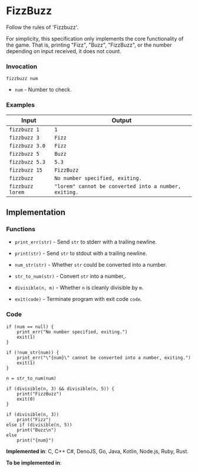 # FizzBuzz

Follow the rules of 'Fizzbuzz'.

For simplicity, this specification only implements the core functionality of the game. That is, printing "Fizz", "Buzz", "FizzBuzz", or the number depending on input received, it does not count.

### Invocation

`fizzbuzz num`

- `num` - Number to check.

### Examples

| Input            | Output                                                |
| ---------------- | ----------------------------------------------------- |
| `fizzbuzz 1`     | `1`                                                   |
| `fizzbuzz 3`     | `Fizz`                                                |
| `fizzbuzz 3.0`   | `Fizz`                                                |
| `fizzbuzz 5`     | `Buzz`                                                |
| `fizzbuzz 5.3`   | `5.3`                                                 |
| `fizzbuzz 15`    | `FizzBuzz`                                            |
| `fizzbuzz`       | `No number specified, exiting.`                       |
| `fizzbuzz lorem` | `"lorem" cannot be converted into a number, exiting.` |

## Implementation

### Functions

- `print_err(str)` - Send `str` to stderr with a trailing newline.

- `print(str)` - Send `str` to stdout with a trailing newline.

- `num_str(str)` - Whether `str` could be converted into a number.

- `str_to_num(str)` - Convert `str` into a number,.

- `divisible(n, m)` - Whether `n` is cleanly divisible by `m`.

- `exit(code)` - Terminate program with exit code `code`.

### Code

```
if (num == null) {
    print_err("No number specified, exiting.")
    exit(1)
}

if (!num_str(num)) {
    print_err("\"{num}\" cannot be converted into a number, exiting.")
    exit(1)
}

n = str_to_num(num)

if (divisible(n, 3) && divisible(n, 5)) {
    print("FizzBuzz")
    exit(0)
}

if (divisible(n, 3))
    print("Fizz")
else if (divisible(n, 5))
    print("Buzz\n")
else
    print("{num}")
```

**Implemented in**: C, C++ C#, DenoJS, Go, Java, Kotlin, Node.js, Ruby, Rust.

**To be implemented in**:
